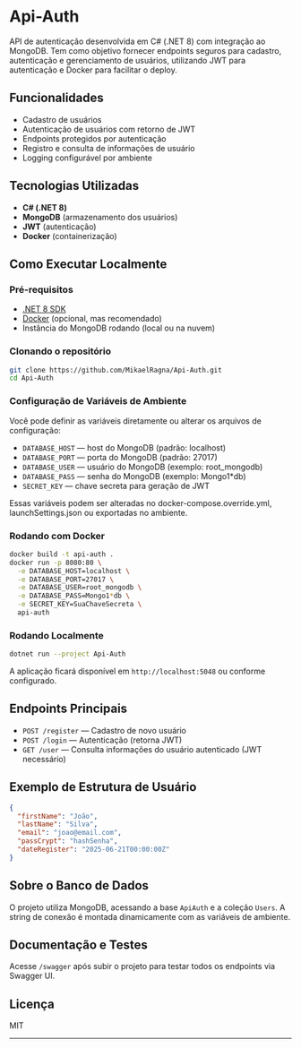 # Api-Auth

API de autenticação desenvolvida em C# (.NET 8) com integração ao MongoDB. Tem como objetivo fornecer endpoints seguros para cadastro, autenticação e gerenciamento de usuários, utilizando JWT para autenticação e Docker para facilitar o deploy.

## Funcionalidades

- Cadastro de usuários
- Autenticação de usuários com retorno de JWT
- Endpoints protegidos por autenticação
- Registro e consulta de informações de usuário
- Logging configurável por ambiente

## Tecnologias Utilizadas

- **C# (.NET 8)**
- **MongoDB** (armazenamento dos usuários)
- **JWT** (autenticação)
- **Docker** (containerização)

## Como Executar Localmente

### Pré-requisitos

- [.NET 8 SDK](https://dotnet.microsoft.com/en-us/download)
- [Docker](https://www.docker.com/) (opcional, mas recomendado)
- Instância do MongoDB rodando (local ou na nuvem)

### Clonando o repositório

```bash
git clone https://github.com/MikaelRagna/Api-Auth.git
cd Api-Auth
```

### Configuração de Variáveis de Ambiente

Você pode definir as variáveis diretamente ou alterar os arquivos de configuração:

- `DATABASE_HOST` — host do MongoDB (padrão: localhost)
- `DATABASE_PORT` — porta do MongoDB (padrão: 27017)
- `DATABASE_USER` — usuário do MongoDB (exemplo: root_mongodb)
- `DATABASE_PASS` — senha do MongoDB (exemplo: Mongo1*db)
- `SECRET_KEY` — chave secreta para geração de JWT

Essas variáveis podem ser alteradas no docker-compose.override.yml, launchSettings.json ou exportadas no ambiente.

### Rodando com Docker

```bash
docker build -t api-auth .
docker run -p 8080:80 \
  -e DATABASE_HOST=localhost \
  -e DATABASE_PORT=27017 \
  -e DATABASE_USER=root_mongodb \
  -e DATABASE_PASS=Mongo1*db \
  -e SECRET_KEY=SuaChaveSecreta \
  api-auth
```

### Rodando Localmente

```bash
dotnet run --project Api-Auth
```

A aplicação ficará disponível em `http://localhost:5048` ou conforme configurado.

## Endpoints Principais

- `POST /register` — Cadastro de novo usuário
- `POST /login` — Autenticação (retorna JWT)
- `GET /user` — Consulta informações do usuário autenticado (JWT necessário)

## Exemplo de Estrutura de Usuário

```json
{
  "firstName": "João",
  "lastName": "Silva",
  "email": "joao@email.com",
  "passCrypt": "hashSenha",
  "dateRegister": "2025-06-21T00:00:00Z"
}
```

## Sobre o Banco de Dados

O projeto utiliza MongoDB, acessando a base `ApiAuth` e a coleção `Users`. A string de conexão é montada dinamicamente com as variáveis de ambiente.

## Documentação e Testes

Acesse `/swagger` após subir o projeto para testar todos os endpoints via Swagger UI.

## Licença

MIT

---


